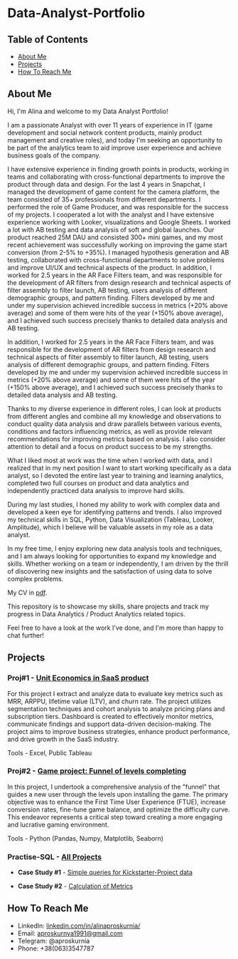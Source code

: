 # **Data-Analyst-Portfolio**

## **Table of Contents**

- [About Me](#about-me)
- [Projects](#projects)
- [How To Reach Me](#how-to-reach-me)

## **About Me**

Hi, I'm Alina and welcome to my Data Analyst Portfolio!

I am a passionate Analyst with over 11 years of experience in IT (game development and social network content products, mainly product management and creative roles), and today I'm seeking an opportunity to be part of the analytics team to aid improve user experience and achieve business goals of the company.

I have extensive experience in finding growth points in products, working in teams and collaborating with cross-functional departments to improve the product through data and design. For the last 4 years in Snapchat, I managed the development of game content for the camera platform, the team consisted of 35+ professionals from different departments. I performed the role of Game Producer, and was responsible for the success of my projects. I cooperated a lot with the analyst and I have extensive experience working with Looker, visualizations and Google Sheets. I worked a lot with AB testing and data analysis of soft and global launches. Our product reached 25M DAU and consisted 300+ mini games, and my most recent achievement was successfully working on improving the game start conversion (from 2-5% to +35%). I managed hypothesis generation and AB testing, collaborated with cross-functional departments to solve problems and improve UI/UX and technical aspects of the product. In addition, I worked for 2.5 years in the AR Face Filters team, and was responsible for the development of AR filters from design research and technical aspects of filter assembly to filter launch, AB testing, users analysis of different demographic groups, and pattern finding. Filters developed by me and under my supervision achieved incredible success in metrics (+20% above average) and some of them were hits of the year (+150% above average), and I achieved such success precisely thanks to detailed data analysis and AB testing.

In addition, I worked for 2.5 years in the AR Face Filters team, and was responsible for the development of AR filters from design research and technical aspects of filter assembly to filter launch, AB testing, users analysis of different demographic groups, and pattern finding. Filters developed by me and under my supervision achieved incredible success in metrics (+20% above average) and some of them were hits of the year (+150% above average), and I achieved such success precisely thanks to detailed data analysis and AB testing.

Thanks to my diverse experience in different roles, I can look at products from different angles and combine all my knowledge and observations to conduct quality data analysis and draw parallels between various events, conditions and factors influencing metrics, as well as provide relevant recommendations for improving metrics based on analysis. I also consider attention to detail and a focus on product success to be my strengths.

What I liked most at work was the time when I worked with data, and I realized that in my next position I want to start working specifically as a data analyst, so I devoted the entire last year to training and learning analytics, completed two full courses on product and data analytics and independently practiced data analysis to improve hard skills.

During my last studies, I honed my ability to work with complex data and developed a keen eye for identifying patterns and trends. I also improved my technical skills in SQL, Python, Data Visualization (Tableau, Looker, Amplitude), which I believe will be valuable assets in my role as a data analyst.

In my free time, I enjoy exploring new data analysis tools and techniques, and I am always looking for opportunities to expand my knowledge and skills. Whether working on a team or independently, I am driven by the thrill of discovering new insights and the satisfaction of using data to solve complex problems.

My CV in [pdf](CV.pdf).

This repository is to showcase my skills, share projects and track my progress in Data Analytics / Product Analytics related topics.

Feel free to have a look at the work I've done, and I'm more than happy to chat further!

## **Projects**

### **Proj#1** - [Unit Economics in SaaS product](https://github.com/aproskurnia/Data-Analyst-Portfolio/tree/69eee1fab10613abbd88db1eb0884cc6a2f244be/Proj%231%20-%20Unit%20Economics%20%2B%20Product%20metrics%20in%20SaaS)
For this project I extract and analyze data to evaluate key metrics such as MRR, ARPPU, lifetime value (LTV), and churn rate. The project utilizes segmentation techniques and cohort analysis to analyze pricing plans and subscription tiers. Dashboard is created to effectively monitor metrics, communicate findings and support data-driven decision-making. The project aims to improve business strategies, enhance product performance, and drive growth in the SaaS industry.

Tools - Excel, Public Tableau

### **Proj#2** - [Game project: Funnel of levels completing](https://github.com/aproskurnia/Data-Analyst-Portfolio/blob/8bdc8bb97e35f442523191d601eeaf84b86d9abc/Proj%232%20-%20Game%20project%3A%20Funnel%20of%20levels%20completing/README.md)
In this project, I undertook a comprehensive analysis of the "funnel" that guides a new user through the levels upon installing the game. The primary objective was to enhance the First Time User Experience (FTUE), increase conversion rates, fine-tune game balance, and optimize the difficulty curve. This endeavor represents a critical step toward creating a more engaging and lucrative gaming environment.

Tools - Python (Pandas, Numpy, Matplotlib, Seaborn)

### **Practise-SQL** - [All Projects](https://github.com/aproskurnia/Data-Analyst-Portfolio/tree/c7bc613e1b27d3fe558fa5904f60357f4231c829/Practise-SQL)
- **Case Study #1** - [Simple queries for Kickstarter-Project data](https://github.com/aproskurnia/Data-Analyst-Portfolio/tree/11e825c343b959083bcc2748229ad1383352a6f1/Practise-SQL/Case%20Study%20%231%20-%20Kickstarter-Project)

- **Case Study #2** - [Calculation of Metrics](https://github.com/aproskurnia/Data-Analyst-Portfolio/tree/c7bc613e1b27d3fe558fa5904f60357f4231c829/Practise-SQL/Case%20Study%20%232%20-%20Product%20Metrics)

## **How To Reach Me**
- LinkedIn: [linkedin.com/in/alinaproskurnia/](https://www.linkedin.com/in/alinaproskurnia/)
- Email: aproskurnya1991@gmail.com
- Telegram: @aproskurnia
- Phone: +38(063)3547787
